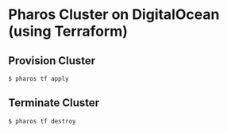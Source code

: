 # Pharos Cluster on DigitalOcean (using Terraform)


## Provision Cluster

```
$ pharos tf apply
```


## Terminate Cluster

```
$ pharos tf destroy
```
